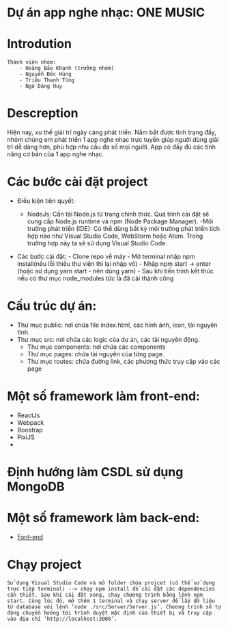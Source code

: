 # Dự án app nghe nhạc: ONE MUSIC
# Introdution
    Thành viên nhóm:
        - Hoàng Bảo Khanh (trưởng nhóm) 
        - Nguyễn Đức Hùng 
        - Triệu Thanh Tùng 
        - Ngô Đăng Huy 
# Descreption
 Hiện nay, xu thế giải trí ngày càng phát triển. Nắm bắt được tình trạng đấy, nhóm chúng em phát triển 1 app nghe nhạc trực tuyến giúp người dùng giải trí dễ dàng hơn, phù hợp nhu cầu đa số mọi người. App có đầy đủ các tính năng cơ bản của 1 app nghe nhạc.

# Các bước cài đặt project
* Điều kiện tiên quyết:
    -  NodeJs: Cần tải Node.js từ trang chính thức. Quá trình cài đặt sẽ cung cấp Node.js runtime và npm (Node Package Manager).
    -Môi trường phát triển (IDE): Có thể dùng bất kỳ môi trường phát triển tích hợp nào như Visual Studio Code, WebStorm hoặc Atom. Trong trường hợp này ta sẽ sử dụng Visual Studio Code.

*  Các bước cài đặt:
        - Clone repo về máy
        - Mở terminal nhập npm install(nếu lỗi thiếu thư viện thì lại nhập vô)
        - Nhập npm start -> enter (hoặc sử dụng yarn start - nên dùng yarn)
        - Sau khi tiến trình kết thúc nếu có thư mục node_modules tức là đã cài thành công

# Cấu trúc dự án:
* Thư mục public: nơi chứa file index.html, các hình ảnh, icon, tài nguyên tĩnh.
* Thư mục src: nơi chứa các logic của dự án, các tài nguyên động.
   - Thư mục components: nơi chứa các components
   - Thư mục pages: chứa tài nguyên của từng page.
   - Thư mục routes: chứa đường link, các phương thức truy cập vào các page

# Một số framework làm front-end:
* ReactJs
* Webpack
* Boostrap
* PixiJS
* 
# Định hướng làm CSDL sử dụng MongoDB

# Một số framework làm back-end: 
* [Font-end](https://fullstack.edu.vn/)
# Chạy project 
    Sử dụng Visual Studio Code và mở folder chứa projcet (có thể sử dụng trực tiếp terminal) --> chạy npm install để cài đặt các dependencies cần thiết. Sau khi cài đặt xong, chạy chương trình bằng lệnh npm start. Cùng lúc đó, mở thêm 1 terminal và chạy server để lấy dữ liệu từ database với lệnh ‘node ./src/Server/Server.js’. Chương trình sẽ tự động chuyển hướng tới trình duyệt mặc định của thiết bị và truy cập vào địa chỉ ‘http://localhost:3000’.
   
